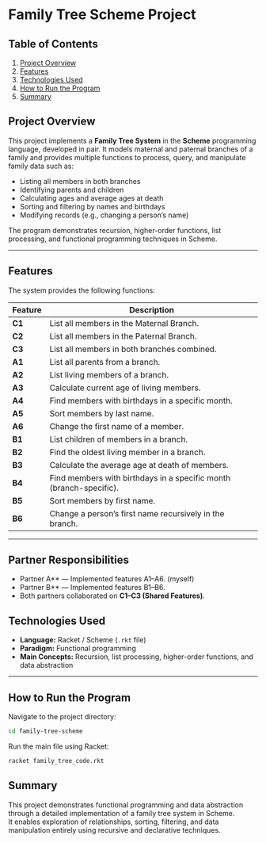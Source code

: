 # Family Tree Scheme Project

## Table of Contents
1. [Project Overview](#project-overview)
2. [Features](#features)
3. [Technologies Used](#technologies-used)
4. [How to Run the Program](#how-to-run-the-program)
5. [Summary](#summary)

## Project Overview

This project implements a **Family Tree System** in the **Scheme** programming language, developed in pair. 
It models maternal and paternal branches of a family and provides multiple functions to process, query, and manipulate family data such as:

- Listing all members in both branches  
- Identifying parents and children  
- Calculating ages and average ages at death  
- Sorting and filtering by names and birthdays  
- Modifying records (e.g., changing a person’s name)

The program demonstrates recursion, higher-order functions, list processing, and functional programming techniques in Scheme.

---

## Features

The system provides the following functions:

| Feature | Description |
|---------|-------------|
| **C1** | List all members in the Maternal Branch. |
| **C2** | List all members in the Paternal Branch. |
| **C3** | List all members in both branches combined. |
| **A1** | List all parents from a branch. |
| **A2** | List living members of a branch. |
| **A3** | Calculate current age of living members. |
| **A4** | Find members with birthdays in a specific month. |
| **A5** | Sort members by last name. |
| **A6** | Change the first name of a member. |
| **B1** | List children of members in a branch. |
| **B2** | Find the oldest living member in a branch. |
| **B3** | Calculate the average age at death of members. |
| **B4** | Find members with birthdays in a specific month (branch-specific). |
| **B5** | Sort members by first name. |
| **B6** | Change a person’s first name recursively in the branch. |

---

## Partner Responsibilities
- Partner A** — Implemented features A1–A6. (myself)  
- Partner B** — Implemented features B1–B6.  
- Both partners collaborated on **C1–C3 (Shared Features)**.

## Technologies Used
- **Language:** Racket / Scheme (`.rkt` file)
- **Paradigm:** Functional programming
- **Main Concepts:** Recursion, list processing, higher-order functions, and data abstraction

---

## How to Run the Program

Navigate to the project directory:

```bash
cd family-tree-scheme
```
Run the main file using Racket:

```bash
racket family_tree_code.rkt
```
## Summary

This project demonstrates functional programming and data abstraction through a detailed implementation of a family tree system in Scheme.  
It enables exploration of relationships, sorting, filtering, and data manipulation entirely using recursive and declarative techniques.



